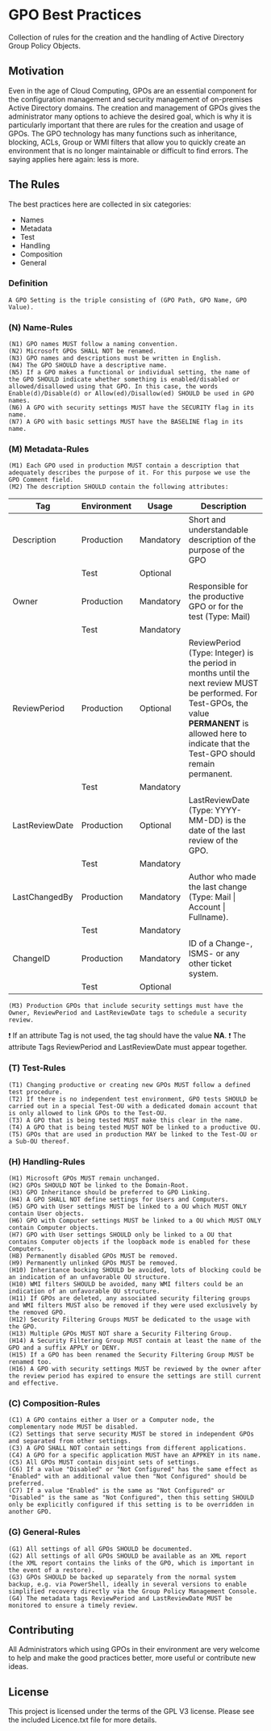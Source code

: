 # GPO Best Practices
Collection of rules for the creation and the handling of Active Directory Group Policy Objects.

## Motivation
Even in the age of Cloud Computing, GPOs are an essential component for the configuration management and security management of on-premises Active Directory domains. The creation and management of GPOs gives the administrator many options to achieve the desired goal, which is why it is particularly important that there are rules for the creation and usage of GPOs. The GPO technology has many functions such as inheritance, blocking, ACLs, Group or WMI filters that allow you to quickly create an environment that is no longer maintainable or difficult to find errors. The saying applies here again: less is more.

## The Rules
The best practices here are collected in six categories:

+ Names
+ Metadata
+ Test
+ Handling
+ Composition
+ General

### Definition
    A GPO Setting is the triple consisting of (GPO Path, GPO Name, GPO Value).

### (N) Name-Rules
    (N1) GPO names MUST follow a naming convention.
    (N2) Microsoft GPOs SHALL NOT be renamed.
    (N3) GPO names and descriptions must be written in English.
    (N4) The GPO SHOULD have a descriptive name.
    (N5) If a GPO makes a functional or individual setting, the name of the GPO SHOULD indicate whether something is enabled/disabled or allowed/disallowed using that GPO. In this case, the words Enable(d)/Disable(d) or Allow(ed)/Disallow(ed) SHOULD be used in GPO names.
    (N6) A GPO with security settings MUST have the SECURITY flag in its name.
    (N7) A GPO with basic settings MUST have the BASELINE flag in its name.
    
### (M) Metadata-Rules
    (M1) Each GPO used in production MUST contain a description that adequately describes the purpose of it. For this purpose we use the GPO Comment field.
    (M2) The description SHOULD contain the following attributes:
| Tag | Environment | Usage | Description |
| ---- | ---- | ---- | ---- |
| Description | Production | Mandatory | Short and understandable description of the purpose of the GPO |
| | Test | Optional ||
| Owner | Production | Mandatory | Responsible for the productive GPO or for the test (Type: Mail) |
|   | Test | Mandatory ||
| ReviewPeriod | Production | Optional | ReviewPeriod (Type: Integer) is the period in months until the next review MUST be performed. For Test-GPOs, the value **PERMANENT** is allowed here to indicate that the Test-GPO should remain permanent.|
| | Test | Mandatory |
| LastReviewDate | Production | Optional | LastReviewDate (Type: YYYY-MM-DD) is the date of the last review of the GPO.|
| | Test | Mandatory | |
| LastChangedBy | Production | Mandatory | Author who made the last change (Type: Mail \| Account \| Fullname).|
| | Test | Mandatory ||
| ChangeID | Production | Mandatory | ID of a Change-, ISMS- or any other ticket system.|
| | Test | Optional ||
    (M3) Production GPOs that include security settings must have the Owner, ReviewPeriod and LastReviewDate tags to schedule a security review.

:exclamation: If an attribute Tag is not used, the tag should have the value **NA**.
:exclamation: The attribute Tags ReviewPeriod and LastReviewDate must appear together.

### (T) Test-Rules
    (T1) Changing productive or creating new GPOs MUST follow a defined test procedure.
    (T2) If there is no independent test environment, GPO tests SHOULD be carried out in a special Test-OU with a dedicated domain account that is only allowed to link GPOs to the Test-OU.
    (T3) A GPO that is being tested MUST make this clear in the name.
    (T4) A GPO that is being tested MUST NOT be linked to a productive OU.
    (T5) GPOs that are used in production MAY be linked to the Test-OU or a Sub-OU thereof.

### (H) Handling-Rules
    (H1) Microsoft GPOs MUST remain unchanged.
    (H2) GPOs SHOULD NOT be linked to the Domain-Root.
    (H3) GPO Inheritance should be preferred to GPO Linking.
    (H4) A GPO SHALL NOT define settings for Users and Computers.
    (H5) GPO with User settings MUST be linked to a OU which MUST ONLY contain User objects.
    (H6) GPO with Computer settings MUST be linked to a OU which MUST ONLY contain Computer objects.
    (H7) GPO with User settings SHOULD only be linked to a OU that contains Computer objects if the loopback mode is enabled for these Computers.
    (H8) Permanently disabled GPOs MUST be removed.
    (H9) Permanently unlinked GPOs MUST be removed.
    (H10) Inheritance bocking SHOULD be avoided, lots of blocking could be an indication of an unfavorable OU structure.
    (H10) WMI filters SHOULD be avoided, many WMI filters could be an indication of an unfavorable OU structure.
    (H11) If GPOs are deleted, any associated security filtering groups and WMI filters MUST also be removed if they were used exclusively by the removed GPO.
    (H12) Security Filtering Groups MUST be dedicated to the usage with the GPO.
    (H13) Multiple GPOs MUST NOT share a Security Filtering Group.
    (H14) A Security Filtering Group MUST contain at least the name of the GPO and a suffix APPLY or DENY.
    (H15) If a GPO has been renamed the Security Filtering Group MUST be renamed too.
    (H16) A GPO with security settings MUST be reviewed by the owner after the review period has expired to ensure the settings are still current and effective.

### (C) Composition-Rules
    (C1) A GPO contains either a User or a Computer node, the complementary node MUST be disabled.
    (C2) Settings that serve security MUST be stored in independent GPOs and separated from other settings.
    (C3) A GPO SHALL NOT contain settings from different applications.
    (C4) A GPO for a specific application MUST have an APPKEY in its name.
    (C5) All GPOs MUST contain disjoint sets of settings.
    (C6) If a value "Disabled" or "Not Configured" has the same effect as "Enabled" with an additional value then "Not Configured" should be preferred.
    (C7) If a value "Enabled" is the same as "Not Configured" or "Disabled" is the same as "Not Configured", then this setting SHOULD only be explicitly configured if this setting is to be overridden in another GPO.

### (G) General-Rules
    (G1) All settings of all GPOs SHOULD be documented.
    (G2) All settings of all GPOs SHOULD be available as an XML report (the XML report contains the links of the GPO, which is important in the event of a restore).
    (G3) GPOs SHOULD be backed up separately from the normal system backup, e.g. via PowerShell, ideally in several versions to enable simplified recovery directly via the Group Policy Management Console.
    (G4) The metadata tags ReviewPeriod and LastReviewDate MUST be monitored to ensure a timely review.

## Contributing
All Administrators which using GPOs in their environment are very welcome to help and make the good practices better, more useful or contribute new ideas.

## License
This project is licensed under the terms of the GPL V3 license. Please see the included Licence.txt file for more details.
